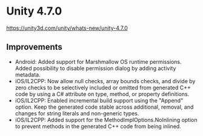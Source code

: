 # Unity 4.7.0
https://unity3d.com/unity/whats-new/unity-4.7.0

## Improvements

<ul>
<li>Android: Added support for Marshmallow OS runtime permissions. Added possibility to disable permission dialog by adding activity metadata.</li>
<li>iOS/IL2CPP: Now allow null checks, array bounds checks, and divide by zero checks to be selectively included or omitted from generated C++ code by using a C# attribute on type, method, or property definitions.</li>
<li>iOS/IL2CPP: Enabled incremental build support using the "Append" option. Keep the generated code stable across additional, removal, and changes for string literals and non-generic types.</li>
<li>iOS/IL2CPP: Added support for the MethodImplOptions.NoInlining option to prevent methods in the generated C++ code from being inlined.</li>
</ul>
